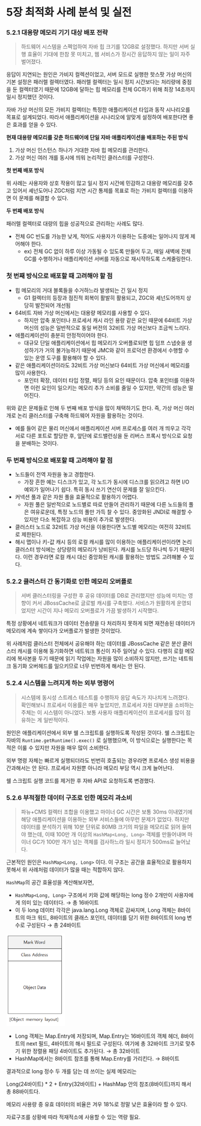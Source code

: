 # 5장 최적화 사례 분석 및 실전

### 5.2.1 대용량 메모리 기기 대상 배포 전략

> 하드웨어 시스템을 스펙업하여 자바 힙 크기를 12GB로 설정했다. 하지만 서버 실행 효율이 기대에 한참 못 미치고, 웹 서비스가 장시간 응답하지 않는 일이 자주 벌어졌다.

응답이 지연되는 원인은 가비지 컬렉션이었고, 서버 모드로 실행한 핫스팟 가상 머신의 기본 설정은 패러렐 컬렉터였다. 패러렐 컬렉터는 일시 정지 시간보다는 처리량에 중점을 둔 컬렉터였기 때문에 12GB에 달하는 힙 메모리를 전체 GC하기 위해 최장 14초까지 일시 정지했던 것이다.
> 

자바 가상 머신의 모든 가비지 컬렉터는 특정한 애플리케이션 타입과 동작 시나리오를 목표로 설계되었다. 따라서 애플리케이션을 시나리오에 알맞게 설정하여 배포한다면 좋은 효과를 얻을 수 있다.

**현재 대용량 메모리를 갖춘 하드웨어에 단일 자바 애플리케이션을 배포하는 주된 방식**

1. 가상 머신 인스턴스 하나가 거대한 자바 힙 메모리를 관리한다.
2. 가상 머신 여러 개를 동시에 띄워 논리적인 클러스터를 구성한다.

**첫 번째 배포 방식**

위 사례는 사용자와 상호 작용이 많고 일시 정지 시간에 민감하고 대용량 메모리를 갖추고 있어서 셰넌도어나 ZGC처럼 지연 시간 통제를 목표로 하는 가비지 컬렉터를 이용하면 이 문제를 해결할 수 있다.

**두 번째 배포 방식** 

패러렐 컬렉터로 대량의 힙을 성공적으로 관리하는 사례도 많다.

- 전체 GC 빈도를 가능한 낮게, 적어도 사용자가 이용하는 도중에는 일어나지 않게 제어해야 한다.
    - ex) 전체 GC 없이 하루 이상 가동될 수 있도록 만들어 두고, 매일 새벽에 전체 GC를 수행하거나 애플리케이션 서버를 자동으로 재시작하도록 스케줄링한다.

### 첫 번째 방식으로 배포할 때 고려해야 할 점

- 힙 메모리의 거대 블록들을 수거하느라 발생되는 긴 일시 정지
    - G1 컬렉터의 등장과 점진적 회복이 활발히 활용되고, ZGC와 셰넌도어까지 상당히 발전되어 개선됨
- 64비트 자바 가상 머신에서는 대용량 메모리를 사용할 수 있다.
    - 하지만 압축 포인터나 프로세서 캐시 라인 용량 같은 요인 때문에 64비트 가상 머신의 성능은 일반적으로 동일 버전의 32비트 가상 머신보다 조금씩 느리다.
- 애플리케이션이 충분히 안정적이어야 한다.
    - 대규모 단일 애플리케이션에서 힙 메모리가 오버플로되면 힙 덤프 스냅숏을 생성하기가 거의 불가능하기 때문에 JMC와 같이 프로덕션 환경에서 수행할 수 있는 운영 도구를 활용해야 할 수 있다.
- 같은 애플리케이션이라도 32비트 가상 머신보다 64비트 가상 머신에서 메모리를 많이 사용한다.
    - 포인터 확장, 데이터 타입 정렬, 패딩 등의 요인 때문이다. 압축 포인터를 이용하면 이런 요인이 일으키는 메모리 추가 소비를 줄일 수 있지만, 약간의 성능은 떨어진다.

위와 같은 문제들로 인해 두 번째 배포 방식을 많이 채택하기도 한다. 즉, 가상 머신 여러 개로 논리 클러스터를 구축해 하드웨어 자원을 활용하는 것이다.

- 예를 들어 같은 물리 머신에서 애플리케이션 서버 프로세스를 여러 개 띄우고 각각 서로 다른 포트로 할당한 후, 앞단에 로드밸런싱을 둔 리버스 프록시 방식으로 요청을 분배하는 것이다.

### 두 번째 방식으로 배포할 때 고려해야 할 점

- 노드들이 전역 자원을 놓고 경합한다.
    - 가장 흔한 예는 디스크가 있고, 각 노드가 동시에 디스크를 읽으려고 하면 I/O 예외가 일어나기 쉽다. 특히 동시 쓰기 연산이 문제를 잘 일으킨다.
- 커넥션 풀과 같은 자원 풀을 효율적으로 활용하기 어렵다.
    - 자원 풀은 일반적으로 노드별로 따로 만들어 관리하기 때문에 다른 노드들의 풀은 여유로운데, 특정 노드의 풀만 가득 찰 수 있다. 중앙화된 JNDI로 해결할 수 있지만 다소 복잡하고 성능 비용이 추가로 발생한다.
- 클러스터 노드로 32비트 가상 머신을 이용한다면 노드별 메모리는 여전히 32비트로 제한된다.
- 해시 맵이나 키-값 캐시 등의 로컬 캐시를 많이 이용하는 애플리케이션이라면 논리 클러스터 방식에는 상당량의 메모리가 낭비된다. 캐시를 노드당 하나씩 두기 때문이다. 이런 경우라면 로컬 캐시 대신 중앙화된 캐시를 활용하는 방법도 고려해볼 수 있다.

### 5.2.2 클러스터 간 동기화로 인한 메모리 오버플로

> 서버 클러스터링을 구성한 후 공유 데이터를 DB로 관리했지만 성능에 미치는 영향이 커서 JBossCache로 글로벌 캐시를 구축했다. 서비스가 원활하게 운영되었지만 시간이 지나 메모리 오버플로가 가끔 발생하기 시작했다.

특정 상황에서 네트워크가 데이터 전송량을 다 처리하지 못하게 되면 재전송된 데이터가 메모리에 계속 쌓이다가 오버플로가 발생한 것이었다.
> 

위 사례처럼 클러스터 전체에서 공유해야 하는 데이터를 JBossCache 같은 분산 클러스터 캐시를 이용해 동기화하면 네트워크 통신이 자주 일어날 수 있다. 다행히 로컬 메모리에 복사본을 두기 때문에 읽기 작업에는 자원을 많이 소비하지 않지만, 쓰기는 네트워크 동기화 오버헤드를 일으키므로 너무 빈번하게 해서는 안 된다.

### 5.2.4 시스템을 느려지게 하는 외부 명령어

> 시스템에 동시성 스트레스 테스트를 수행하자 응답 속도가 지나치게 느려졌다. 확인해보니 프로세서 이용률은 매우 높았지만, 프로세서 자원 대부분을 소비하는 주체는 이 시스템이 아니었다. 보통 사용자 애플리케이션이 프로세서를 많이 점유하는 게 일반적이다.

원인은 애플리케이션에서 외부 쉘 스크립트를 실행하도록 작성된 것이다. 쉘 스크립트는 자바의 `Runtime.getRuntime().exec()` 로 실행했으며, 이 방식으로는 실행한다는 목적은 이룰 수 있지만 자원을 매우 많이 소비한다.
> 

외부 명령 자체는 빠르게 실행되더라도 빈번히 호출되는 경우라면 프로세스 생성 비용을 간과해서는 안 된다. 프로세서 자원뿐 아니라 메모리 부담 역시 크게 늘어난다.

쉘 스크립트 실행 코드를 제거한 후 자바 API로 요청하도록 변경했다.

### 5.2.6 부적절한 데이터 구조로 인한 메모리 과소비

> 파뉴+CMS 컬렉터 조합을 이용했고 마이너 GC 시간은 보통 30ms 이내였기에 해당 애플리케이션을 이용하는 외부 서비스들에 아무런 문제가 없었다. 하지만 데이터를 분석하기 위해 10분 단위로 80MB 크기의 파일을 메모리로 읽어 들여야 했는데, 이때 100만 개 이상의     `HashMap<Long, Long>` 객체를 만들어내며 마이너 GC가 100만 개가 넘는 객체를 검사하느라 일시 정지가 500ms로 늘어났다.
> 

근본적인 원인은 `HashMap<Long, Long>` 이다. 이 구조는 공간을 효율적으로 활용하지 못해서 위 사례처럼 데이터가 많을 때는 적합하지 않다.

`HashMap`의 공간 효율성을 계산해보자면,

- `HashMap<Long, Long>` 구조에서 키와 값에 해당하는 long 정수 2개만이 사용자에게 의미 있는 데이터다. → 총 16바이트
- 이 두 long 데이터 각각은 java.lang.Long 객체로 감싸지며, Long 객체는 8바이트의 마크 워드, 8바이트의 클래스 포인터, 데이터를 담기 위한 8바이트의 long 변수로 구성된다 → 총 24바이트

<img src="../images/object.png">

- Long 객체는 Map.Entry에 저장되며, Map.Entry는 16바이트의 객체 헤더, 8바이트의 next 필드, 4바이트의 해시 필드로 구성된다. 여기에 총 32바이트 크기로 맞추기 위한 정렬용 패딩 4바이트도 추가된다. → 총 32바이트
- HashMap에서는 8바이트 참조를 통해 Map.Entry를 가리킨다. → 8바이트

결과적으로 long 정수 두 개를 담는 데 쓰이는 실제 메모리는

Long(24바이트) * 2 + Entry(32바이트) + HashMap 안의 참조(8바이트)까지 해서 총 88바이트다.

메모리 사용량 중 유효 데이터의 비율은 겨우 18%로 정말 낮은 효율이라 할 수 있다.

자료구조를 상황에 따라 적재적소에 사용할 수 있는 역량 필요.
